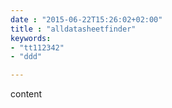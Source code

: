 ```yaml
---
date : "2015-06-22T15:26:02+02:00"
title : "alldatasheetfinder"
keywords:
- "tt112342"
- "ddd"

---
```


content